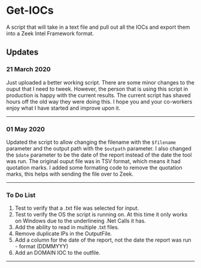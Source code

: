 # Get-IOCs  

A script that will take in a text file and pull out all the IOCs and export them into a Zeek Intel Framework format.

## Updates

### 21 March 2020

Just uploaded a better working script.  There are some minor changes to the ouput that I need to tweek.  However, the person that is using this script in production is happy with the current results.  The current script has shaved hours off the old way they were doing this.  I hope you and your co-workers enjoy what I have started and improve upon it.  

---  

### 01 May 2020

Updated the script to allow changing the filename with the `$filename` parameter and the output path with the `$outpath` parameter.  I also changed the `$date` parameter to be the date of the report instead of the date the tool was run.  The original ouput file was in TSV format, which means it had quotation marks.  I added some formating code to remove the quotation marks,  this helps with sending the file over to Zeek.  

---

### To Do List

1. Test to verify that a .txt file was selected for input.  
2. Test to verify the OS the script is running on.  At this time it only works on Windows due to the underlineing .Net Calls it has.  
3. Add the ability to read in multiple .txt files.  
4. Remove duplicate IPs in the OutputFile.  
5. Add a column for the date of the report, not the date the report was run - format (DDMMYYY)  
6. Add an DOMAIN IOC to the outfile.  

---
